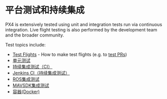 # 平台测试和持续集成

PX4 is extensively tested using unit and integration tests run via continuous integration. Live flight testing is also performed by the development team and the broader community.

Test topics include:

- [Test Flights](../test_and_ci/test_flights.md) - How to make test flights (e.g. to [test PRs](../contribute/code.md#pull-requests))
- [单元测试](../test_and_ci/unit_tests.md)
- [持续集成测试（CI）](../test_and_ci/continous_integration.md)
- [Jenkins CI（持续集成测试）](../test_and_ci/integration_testing.md)
- [ROS集成测试](../test_and_ci/integration_testing_mavsdk.md)
- [MAVSDK集成测试](../test_and_ci/docker.md)
- [容器(Docker)](../test_and_ci/maintenance.md)
